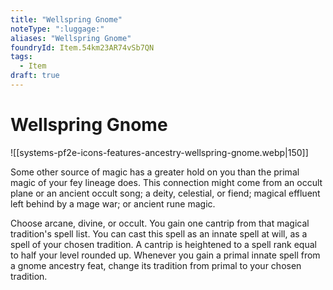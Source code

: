 ```yaml
---
title: "Wellspring Gnome"
noteType: ":luggage:"
aliases: "Wellspring Gnome"
foundryId: Item.54km23AR74vSb7QN
tags:
  - Item
draft: true
---
```


# Wellspring Gnome
![[systems-pf2e-icons-features-ancestry-wellspring-gnome.webp|150]]

Some other source of magic has a greater hold on you than the primal magic of your fey lineage does. This connection might come from an occult plane or an ancient occult song; a deity, celestial, or fiend; magical effluent left behind by a mage war; or ancient rune magic.

Choose arcane, divine, or occult. You gain one cantrip from that magical tradition's spell list. You can cast this spell as an innate spell at will, as a spell of your chosen tradition. A cantrip is heightened to a spell rank equal to half your level rounded up. Whenever you gain a primal innate spell from a gnome ancestry feat, change its tradition from primal to your chosen tradition.
